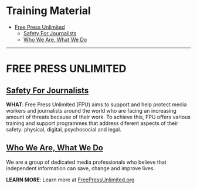 # Training Material

* [Free Press Unlimited](#free-press-unlimited)
  * [Safety For Journalists](#Safety-For-Journalists)
  * [Who We Are, What We Do](#Who-We-Are-What-We-Do)

* * *

# FREE PRESS UNLIMITED

## [**Safety For Journalists**](https://security.money-trail.org/assets/Jakarta-Feb-2019/fpusafety.pdf)

**WHAT**: Free Press Unlimited (FPU) aims to support and help protect media workers and journalists around the world who are facing an increasing amount of threats because of their work. To achieve this, FPU offers various training and support programmes that address diferent aspects of their safety: physical, digital, psychosocial and legal.

## [**Who We Are, What We Do**](https://security.money-trail.org/assets/Jakarta-Feb-2019/fpuorg.pdf)

We are a group of dedicated media professionals who believe that independent information can save, change and improve lives.

**LEARN MORE**: Learn more at [FreePressUnlimited.org](https://www.freepressunlimited.org/en)
